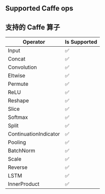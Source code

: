 ## Supported Caffe ops

## 支持的 Caffe 算子

| Operator | Is Supported |
|-------|------------------ |
| Input | ✅ |
| Concat | ✅ |
| Convolution | ✅ |
| Eltwise | ✅ |
| Permute | ✅ |
| ReLU | ✅ |
| Reshape | ✅ |
| Slice | ✅ |
| Softmax | ✅ |
| Split | ✅ |
| ContinuationIndicator | ✅ |
| Pooling | ✅ |
| BatchNorm | ✅ |
| Scale | ✅ |
| Reverse | ✅ |
| LSTM | ✅ |
| InnerProduct | ✅ |
